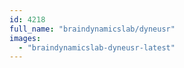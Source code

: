 ```yaml
---
id: 4218
full_name: "braindynamicslab/dyneusr"
images: 
  - "braindynamicslab-dyneusr-latest"
---
```

